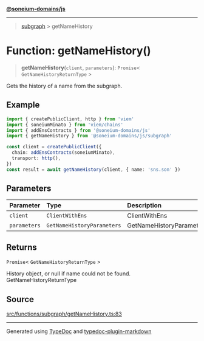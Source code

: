 [**@soneium-domains/js**](../README.md)

---

> [subgraph](README.md) > getNameHistory

# Function: getNameHistory()

> **getNameHistory**(`client`, `parameters`): `Promise`\< `GetNameHistoryReturnType` \>

Gets the history of a name from the subgraph.

## Example

```ts
import { createPublicClient, http } from 'viem'
import { soneiumMinato } from 'viem/chains'
import { addEnsContracts } from '@soneium-domains/js'
import { getNameHistory } from '@soneium-domains/js/subgraph'

const client = createPublicClient({
  chain: addEnsContracts(soneiumMinato),
  transport: http(),
})
const result = await getNameHistory(client, { name: 'sns.son' })
```

## Parameters

| Parameter    | Type                       | Description              |
| :----------- | :------------------------- | :----------------------- |
| `client`     | `ClientWithEns`            | ClientWithEns            |
| `parameters` | `GetNameHistoryParameters` | GetNameHistoryParameters |

## Returns

`Promise`\< `GetNameHistoryReturnType` \>

History object, or null if name could not be found. GetNameHistoryReturnType

## Source

[src/functions/subgraph/getNameHistory.ts:83](https://github.com/soneium-domains/soneium-domains-js/tree/main/src/functions/subgraph/getNameHistory.ts#L83)

---

Generated using [TypeDoc](https://typedoc.org/) and [typedoc-plugin-markdown](https://www.npmjs.com/package/typedoc-plugin-markdown)

